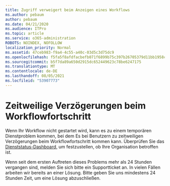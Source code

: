 ```yaml
---
title: Zugriff verweigert beim Anzeigen eines Workflows
ms.author: pebaum
author: pebaum
ms.date: 04/21/2020
ms.audience: ITPro
ms.topic: article
ms.service: o365-administration
ROBOTS: NOINDEX, NOFOLLOW
localization_priority: Normal
ms.assetid: 47ceb983-f9a4-4c55-a40c-03d5c3d75dc9
ms.openlocfilehash: f5fa5f8afdfacbefb071f6899b75c397b26705379d11bb1958c3d7f7be499b1f
ms.sourcegitcommit: b5f7da89a650d2915dc652449623c78be6247175
ms.translationtype: MT
ms.contentlocale: de-DE
ms.lasthandoff: 08/05/2021
ms.locfileid: "53907773"
---
```

# <a name="intermittent-delays-with-workflow-progress"></a>Zeitweilige Verzögerungen beim Workflowfortschritt

Wenn Ihr Workflow nicht gestartet wird, kann es zu einem temporären Dienstproblem kommen, bei dem Es bei Benutzern zu zeitweiligen Verzögerungen beim Workflowfortschritt kommen kann. Überprüfen Sie das [Dienststatus-Dashboard,](https://admin.microsoft.com/AdminPortal/Home#/servicehealth) um festzustellen, ob Ihre Organisation betroffen ist. 

Wenn seit dem ersten Auftreten dieses Problems mehr als 24 Stunden vergangen sind, melden Sie sich bitte ein Supportticket an. In vielen Fällen arbeiten wir bereits an einer Lösung. Bitte geben Sie uns mindestens 24 Stunden Zeit, um eine Lösung abzuschließen.


  


